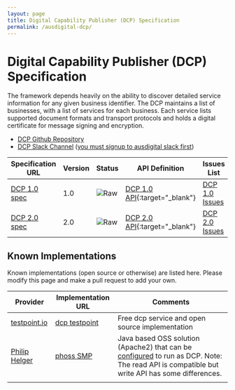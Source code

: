 ```yaml
---
layout: page
title: Digital Capability Publisher (DCP) Specification
permalink: /ausdigital-dcp/
---
```


# Digital Capability Publisher (DCP) Specification

The framework depends heavily on the ability to discover detailed service information for any given business identifier.  The DCP maintains a list of businesses, with a list of services for each business. Each service lists supported document formats and transport protocols and holds a digital certificate for message signing and encryption.

* [DCP Github Repository](https://github.com/ausdigital/ausdigital-dcp)
* [DCP Slack Channel](https://ausdigital.slack.com/messages/spec-dcp/) ([you must signup to ausdigital slack first](https://chat.ausdigital.org/))

| Specification URL | Version | Status | API Definition |  Issues List |
| ----------------- | ------- | ------ | -------------- |  ----------- |
| [DCP 1.0 spec](http://ausdigital.org/specs/ausdigital-dcp/1.0/) | 1.0 | ![Raw](http://rfc.unprotocols.org/spec:2/COSS/raw.svg) | [DCP 1.0 API](http://swagger.testpoint.io?url=http://ausdigital.org/specs/ausdigital-dcp/1.0/swagger.yaml){:target="_blank"}  | [DCP 1.0 Issues](https://github.com/ausdigital/ausdigital-dcp/issues)    |
| [DCP 2.0 spec](http://ausdigital.org/specs/ausdigital-dcp/2.0/) | 2.0 | ![Raw](http://rfc.unprotocols.org/spec:2/COSS/raw.svg) | [DCP 2.0 API](http://swagger.testpoint.io?url=http://ausdigital.org/specs/ausdigital-dcp/2.0/swagger.yaml){:target="_blank"}  | [DCP 2.0 Issues](https://github.com/ausdigital/ausdigital-dcp/issues)    |

## Known Implementations

Known implementations (open source or otherwise) are listed here.  Please modify this page and make a pull request to add your own.

|Provider|Implementation URL|Comments|
|--------|------------------|--------|
|[testpoint.io](http://testpoint.io/) | [dcp testpoint](http://testpoint.io/dcp)| Free dcp service and open source implementation|
|[Philip Helger](https://github.com/phax) | [phoss SMP](https://github.com/phax/peppol-smp-server)| Java based OSS solution (Apache2) that can be [configured](https://github.com/phax/peppol-smp-server/wiki/AusDigital-DCP) to run as DCP. Note: The read API is compatible but write API has some differences. |
|  |  |  |
